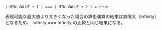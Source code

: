 ```
( MIN_VALUE + 1 ) === ( MIN_VALUE + 2 ) = true
```

表現可能な最大値より大きくなった場合の算術演算の結果は無限大（Infinity）となるため、
Infinity === Infinity の比較と同じ結果になる。
